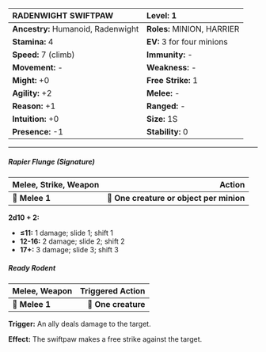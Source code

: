 | **RADENWIGHT SWIFTPAW**                  | **Level:** 1                             |
|:-----------------------------------------|:-----------------------------------------|
| **Ancestry:** Humanoid, Radenwight       | **Roles:** MINION, HARRIER               |
| **Stamina:** 4                           | **EV:** 3 for four minions               |
| **Speed:** 7 (climb)                     | **Immunity:** -                          |
| **Movement:** -                          | **Weakness:** -                          |
| **Might:** +0                            | **Free Strike:** 1                       |
| **Agility:** +2                          | **Melee:** -                             |
| **Reason:** +1                           | **Ranged:** -                            |
| **Intuition:** +0                        | **Size:** 1S                             |
| **Presence:** -1                         | **Stability:** 0                         |

---

##### **Rapier Flunge (Signature)**

| **Melee, Strike, Weapon** |                               **Action** |
| ------------------------- | ----------------------------------------:|
| **📏 Melee 1**            | **🎯 One creature or object per minion** |

**2d10 + 2:**
- **≤11:** 1 damage; slide 1; shift 1
- **12-16:** 2 damage; slide 2; shift 2
- **17+:** 3 damage; slide 3; shift 3

##### **Ready Rodent**

| **Melee, Weapon** | **Triggered Action** |
| ----------------- | --------------------:|
| **📏 Melee 1**    |  **🎯 One creature** |

**Trigger:** An ally deals damage to the target.

**Effect:** The swiftpaw makes a free strike against the target.
